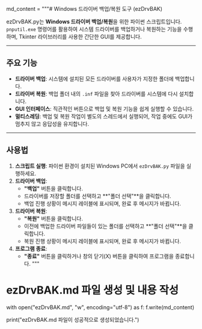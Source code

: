 md_content = """# Windows 드라이버 백업/복원 도구 (ezDrvBAK)

ezDrvBAK.py는 **Windows 드라이버 백업/복원**을 위한 파이썬 스크립트입니다. `pnputil.exe` 명령어를 활용하여 시스템 드라이버를 백업하거나 복원하는 기능을 수행하며, Tkinter 라이브러리를 사용한 간단한 GUI를 제공합니다.

---

## 주요 기능
* **드라이버 백업**: 시스템에 설치된 모든 드라이버를 사용자가 지정한 폴더에 백업합니다.
* **드라이버 복원**: 백업 폴더 내의 `.inf` 파일을 찾아 드라이버를 시스템에 다시 설치합니다.
* **GUI 인터페이스**: 직관적인 버튼으로 백업 및 복원 기능을 쉽게 실행할 수 있습니다.
* **멀티스레딩**: 백업 및 복원 작업이 별도의 스레드에서 실행되어, 작업 중에도 GUI가 멈추지 않고 응답성을 유지합니다.

---

## 사용법
1.  **스크립트 실행**: 파이썬 환경이 설치된 Windows PC에서 `ezDrvBAK.py` 파일을 실행하세요.
2.  **드라이버 백업**:
    * **"백업"** 버튼을 클릭합니다.
    * 드라이버를 저장할 폴더를 선택하고 **"폴더 선택"**을 클릭합니다.
    * 백업 진행 상황이 메시지 레이블에 표시되며, 완료 후 메시지가 바뀝니다.
3.  **드라이버 복원**:
    * **"복원"** 버튼을 클릭합니다.
    * 이전에 백업한 드라이버 파일들이 있는 폴더를 선택하고 **"폴더 선택"**을 클릭합니다.
    * 복원 진행 상황이 메시지 레이블에 표시되며, 완료 후 메시지가 바뀝니다.
4.  **프로그램 종료**:
    * **"종료"** 버튼을 클릭하거나 창의 닫기(X) 버튼을 클릭하여 프로그램을 종료합니다.
"""

# ezDrvBAK.md 파일 생성 및 내용 작성
with open("ezDrvBAK.md", "w", encoding="utf-8") as f:
    f.write(md_content)

print("ezDrvBAK.md 파일이 성공적으로 생성되었습니다.")

